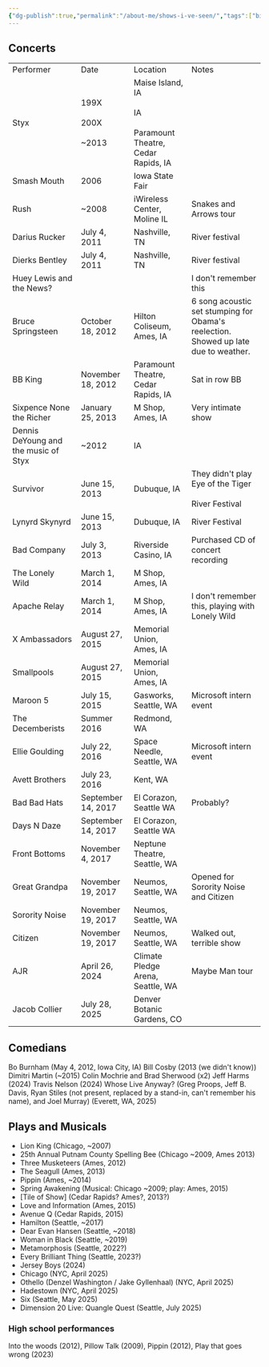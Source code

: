 ```yaml
---
{"dg-publish":true,"permalink":"/about-me/shows-i-ve-seen/","tags":["bio"],"noteIcon":""}
---
```


## Concerts

|                                      |                               |                                                                       |                                                                                     |
| ------------------------------------ | ----------------------------- | --------------------------------------------------------------------- | ----------------------------------------------------------------------------------- |
| Performer                            | Date                          | Location                                                              | Notes                                                                               |
| Styx                                 | 199X<br><br>200X<br><br>~2013 | Maise Island, IA<br><br>IA<br><br>Paramount Theatre, Cedar Rapids, IA |                                                                                     |
| Smash Mouth                          | 2006                          | Iowa State Fair                                                       |                                                                                     |
| Rush                                 | ~2008                         | iWireless Center, Moline IL                                           | Snakes and Arrows tour                                                              |
| Darius Rucker                        | July 4, 2011                  | Nashville, TN                                                         | River festival                                                                      |
| Dierks Bentley                       | July 4, 2011                  | Nashville, TN                                                         | River festival                                                                      |
| Huey Lewis and the News?             |                               |                                                                       | I don't remember this                                                               |
| Bruce Springsteen                    | October 18, 2012              | Hilton Coliseum, Ames, IA                                             | 6 song acoustic set stumping for Obama's reelection. Showed up late due to weather. |
| BB King                              | November 18, 2012             | Paramount Theatre, Cedar Rapids, IA                                   | Sat in row BB                                                                       |
| Sixpence None the Richer             | January 25, 2013              | M Shop, Ames, IA                                                      | Very intimate show                                                                  |
| Dennis DeYoung and the music of Styx | ~2012                         | IA                                                                    |                                                                                     |
| Survivor                             | June 15, 2013                 | Dubuque, IA                                                           | They didn't play Eye of the Tiger<br><br>River Festival                             |
| Lynyrd Skynyrd                       | June 15, 2013                 | Dubuque, IA                                                           | River Festival                                                                      |
| Bad Company                          | July 3, 2013                  | Riverside Casino, IA                                                  | Purchased CD of concert recording                                                   |
| The Lonely Wild                      | March 1, 2014                 | M Shop, Ames, IA                                                      |                                                                                     |
| Apache Relay                         | March 1, 2014                 | M Shop, Ames, IA                                                      | I don't remember this, playing with Lonely Wild                                     |
| X Ambassadors                        | August 27, 2015               | Memorial Union, Ames, IA                                              |                                                                                     |
| Smallpools                           | August 27, 2015               | Memorial Union, Ames, IA                                              |                                                                                     |
| Maroon 5                             | July 15, 2015                 | Gasworks, Seattle, WA                                                 | Microsoft intern event                                                              |
| The Decemberists                     | Summer 2016                   | Redmond, WA                                                           |                                                                                     |
| Ellie Goulding                       | July 22, 2016                 | Space Needle, Seattle, WA                                             | Microsoft intern event                                                              |
| Avett Brothers                       | July 23, 2016                 | Kent, WA                                                              |                                                                                     |
| Bad Bad Hats                         | September 14, 2017            | El Corazon, Seattle WA                                                | Probably?                                                                           |
| Days N Daze                          | September 14, 2017            | El Corazon, Seattle WA                                                |                                                                                     |
| Front Bottoms                        | November 4, 2017              | Neptune Theatre, Seattle, WA                                          |                                                                                     |
| Great Grandpa                        | November 19, 2017             | Neumos, Seattle, WA                                                   | Opened for Sorority Noise and Citizen                                               |
| Sorority Noise                       | November 19, 2017             | Neumos, Seattle, WA                                                   |                                                                                     |
| Citizen                              | November 19, 2017             | Neumos, Seattle, WA                                                   | Walked out, terrible show                                                           |
| AJR                                  | April 26, 2024                | Climate Pledge Arena, Seattle, WA                                     | Maybe Man tour                                                                      |
| Jacob Collier                        | July 28, 2025                 | Denver Botanic Gardens, CO                                            |                                                                                     |


## Comedians

Bo Burnham (May 4, 2012, Iowa City, IA)
Bill Cosby (2013 (we didn't know))
Dimitri Martin (~2015)
Colin Mochrie and Brad Sherwood (x2)
Jeff Harms (2024)
Travis Nelson (2024)
Whose Live Anyway? (Greg Proops, Jeff B. Davis, Ryan Stiles (not present, replaced by a stand-in, can't remember his name), and Joel Murray) (Everett, WA, 2025)

## Plays and Musicals

* Lion King (Chicago, ~2007)
* 25th Annual Putnam County Spelling Bee (Chicago ~2009, Ames 2013)
* Three Musketeers (Ames, 2012)
* The Seagull (Ames, 2013)
* Pippin (Ames, ~2014)
* Spring Awakening (Musical: Chicago ~2009; play: Ames, 2015)
* \[Tile of Show] (Cedar Rapids? Ames?, 2013?)
* Love and Information (Ames, 2015)
* Avenue Q (Cedar Rapids, 2015)
* Hamilton (Seattle, ~2017)
* Dear Evan Hansen (Seattle, ~2018)
* Woman in Black (Seattle, ~2019)
* Metamorphosis (Seattle, 2022?)
* Every Brilliant Thing (Seattle, 2023?)
* Jersey Boys (2024)
* Chicago (NYC, April 2025)
* Othello (Denzel Washington / Jake Gyllenhaal) (NYC, April 2025)
* Hadestown (NYC, April 2025)
* Six (Seattle, May 2025)
* Dimension 20 Live: Quangle Quest (Seattle, July 2025)

### High school performances

Into the woods (2012), Pillow Talk (2009), Pippin (2012), Play that goes wrong (2023)
